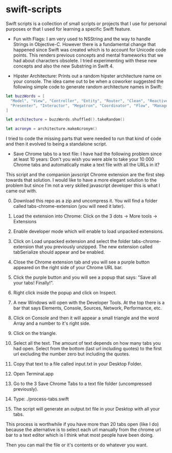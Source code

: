 # swift-scripts

Swift scripts is a collection of small scripts or projects that I use for personal purposes or that I used for learning a specific Swift feature.

* Fun with Flags:  I am very used to NSString and the way to handle Strings in Objective-C. However there is a fundamental change that happened since Swift was created which is to account for Unicode code points. This renders  previous concepts and mental frameworks that we had about characters obsolete. I tried experimenting with these new concepts and also the new Substring in Swift 4.

* Hipster Architecture:  Prints out a random hipster architecture name on your console. The idea came out to be when a coworker suggested the following simple code to generate random architecture names in Swift:

```swift
let buzzWords = [
  "Model", "View", "Controller", "Entity", "Router", "Clean", "Reactive", 
  "Presenter", "Interactor", "Megatron", "Coordinator", "Flow", "Manager"
]

let architecture = buzzWords.shuffled().takeRandom()

let acronym = architecture.makeAcronym()
```

I tried to code the missing parts that were needed to run that kind of code and then it evolved to being a standalone script.

* Save Chrome tabs to a text file:  I have had the following problem since at least 10 years:  Don't you wish you were able to take your 10 000 Chrome tabs and automatically make a text file with all the URLs in it?

This script and the companion javscript Chrome extension are the first step towards that solution. I would like to have a more elegant solution to the problem but since I'm not a very skilled javascript developer this is what I came out with.

0. Download this repo as a zip and uncompress it. You will find a folder called tabs-chrome-extension (you will need it later).

1. Load the extension into Chrome: Click on the 3 dots -> More tools -> Extensions

2. Enable developer mode which will enable to load unpacked extensions.

3. Click on Load unpacked extension and select the folder tabs-chrome-extension that you previously unzipped. The new extension called tabSerialize should appear and be enabled.

4. Close the Chrome extension tab and you will see a purple button appeared on the right side of your Chrome URL bar.

5. Click the purple button and you will see a popup that says: "Save all your tabs! Finally!".

6. Right click inside the popup and click on Inspect.

7. A new Windows will open with the Developer Tools. At the top there is a bar that says Elements, Console, Sources, Network, Performance, etc.

8. Click on Console and then it will appear a small triangle and the word Array and a number to it's right side.

9. Click on the triangle.

10. Select all the text. The amount of text depends on how many tabs you had open. Select from the bottom (last url including quotes) to the first url excluding the number zero but including the quotes.

11. Copy that text to a file called input.txt in your Desktop Folder.

12. Open Terminal.app

13. Go to the 3 Save Chrome Tabs to a text file folder (uncompressed previously).

14. Type: ./process-tabs.swift

15. The script will generate an output.txt file in your Desktop with all your tabs.

This process is worthwhile if you have more than 20 tabs open (like I do) because the alternative is to select each url manually from the chrome url bar to a text editor which is I think what most people have been doing. 

Then you can mail the file or it's contents or do whatever you want.
